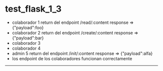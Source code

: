 # test_flask_1_3

- colaborador 1 return del endpoint /read/:content response => {"payload":foo}
- colaborador 2 return del endpoint /create/:content response => {"payload":bar}
- colaborador 3 
- colaborador 4 
- admin 5        return del endpoint /init/:content response => {"payload":alfa}
- los endpoint de los colaboradores funcionan correctamente
---
